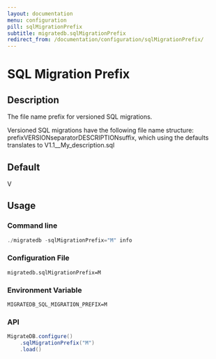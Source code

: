 ```yaml
---
layout: documentation
menu: configuration
pill: sqlMigrationPrefix
subtitle: migratedb.sqlMigrationPrefix
redirect_from: /documentation/configuration/sqlMigrationPrefix/
---
```


# SQL Migration Prefix

## Description

The file name prefix for versioned SQL migrations.

Versioned SQL migrations have the following file name structure: prefixVERSIONseparatorDESCRIPTIONsuffix, which using
the defaults translates to V1.1__My_description.sql

## Default

V

## Usage

### Command line

```powershell
./migratedb -sqlMigrationPrefix="M" info
```

### Configuration File

```properties
migratedb.sqlMigrationPrefix=M
```

### Environment Variable

```properties
MIGRATEDB_SQL_MIGRATION_PREFIX=M
```

### API

```java
MigrateDB.configure()
    .sqlMigrationPrefix("M")
    .load()
```
